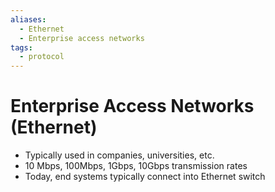 ```yaml
---
aliases:
  - Ethernet
  - Enterprise access networks
tags:
  - protocol
---
```

# Enterprise Access Networks (Ethernet)

- Typically used in companies, universities, etc.
- 10 Mbps, 100Mbps, 1Gbps, 10Gbps transmission rates
- Today, end systems typically connect into Ethernet switch

